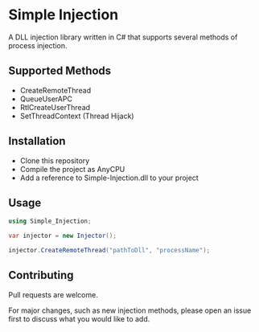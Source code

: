 # Simple Injection

A DLL injection library written in C# that supports several methods of process injection.

## Supported Methods

* CreateRemoteThread
* QueueUserAPC
* RtlCreateUserThread
* SetThreadContext (Thread Hijack)

## Installation

* Clone this repository
* Compile the project as AnyCPU
* Add a reference to Simple-Injection.dll to your project

## Usage

```csharp
using Simple_Injection;

var injector = new Injector();

injector.CreateRemoteThread("pathToDll", "processName");
```

## Contributing
Pull requests are welcome. 

For major changes, such as new injection methods, please open an issue first to discuss what you would like to add.
